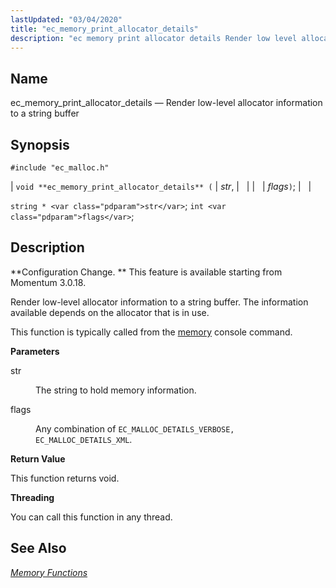 ```yaml
---
lastUpdated: "03/04/2020"
title: "ec_memory_print_allocator_details"
description: "ec memory print allocator details Render low level allocator information to a string buffer void ec memory print allocator details str flags string str int flags Configuration Change This feature is available starting from Momentum 3 0 18 Render low level allocator information to a string buffer The information available..."
---
```


<a name="apis.ec_memory_print_allocator_details"></a> 
## Name

ec_memory_print_allocator_details — Render low-level allocator information to a string buffer

## Synopsis

`#include "ec_malloc.h"`

| `void **ec_memory_print_allocator_details** (` | <var class="pdparam">str</var>, |   |
|   | <var class="pdparam">flags</var>`)`; |   |

`string * <var class="pdparam">str</var>`;
`int <var class="pdparam">flags</var>`;<a name="idp54811536"></a> 
## Description

**Configuration Change. ** This feature is available starting from Momentum 3.0.18.

Render low-level allocator information to a string buffer. The information available depends on the allocator that is in use.

This function is typically called from the [memory](/momentum/3/3-reference/3-reference-console-commands-memory) console command.

**<a name="idp54815824"></a> Parameters**

<dl class="variablelist">

<dt>str</dt>

<dd>

The string to hold memory information.

</dd>

<dt>flags</dt>

<dd>

Any combination of `EC_MALLOC_DETAILS_VERBOSE, EC_MALLOC_DETAILS_XML`.

</dd>

</dl>

**<a name="idp54820880"></a> Return Value**

This function returns void.

**<a name="idp54821792"></a> Threading**

You can call this function in any thread.

<a name="idp54822880"></a> 
## See Also

[*Memory Functions*](/momentum/3/3-api/3-api-memory)